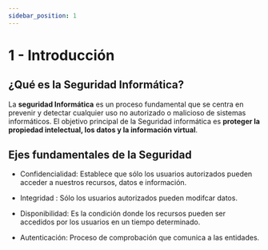 ```yaml
---
sidebar_position: 1
---
```


# 1 - Introducción

## ¿Qué es la Seguridad Informática?


La **seguridad Informática** es un proceso fundamental que se centra en prevenir y detectar cualquier uso no autorizado o malicioso  de sistemas informáticos.
El objetivo principal de la Seguridad informática es **proteger la propiedad intelectual, los datos y la información virtual**.

## Ejes fundamentales de la Seguridad 
- Confidencialidad: Establece que sólo los usuarios autorizados pueden acceder a nuestros recursos, datos e información.

- Integridad : Sólo los usuarios autorizados pueden modifcar datos.

- Disponibilidad: Es la condición donde los recursos pueden ser accedidos por los usuarios en un tiempo determinado.

- Autenticación: Proceso de comprobación que comunica a las entidades.
